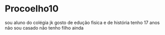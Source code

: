 # Procoelho10 
sou aluno do colégia jk 
gosto de edução fisica e de história 
tenho 17 anos
não sou casado 
não tenho filho ainda
